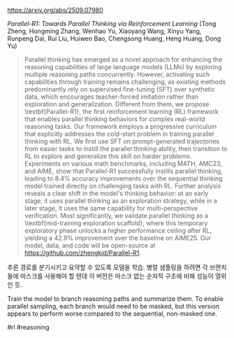 https://arxiv.org/abs/2509.07980

*Parallel-R1: Towards Parallel Thinking via Reinforcement Learning* (Tong Zheng, Hongming Zhang, Wenhao Yu, Xiaoyang Wang, Xinyu Yang, Runpeng Dai, Rui Liu, Huiwen Bao, Chengsong Huang, Heng Huang, Dong Yu)

> Parallel thinking has emerged as a novel approach for enhancing the reasoning capabilities of large language models (LLMs) by exploring multiple reasoning paths concurrently. However, activating such capabilities through training remains challenging, as existing methods predominantly rely on supervised fine-tuning (SFT) over synthetic data, which encourages teacher-forced imitation rather than exploration and generalization. Different from them, we propose \textbf{Parallel-R1}, the first reinforcement learning (RL) framework that enables parallel thinking behaviors for complex real-world reasoning tasks. Our framework employs a progressive curriculum that explicitly addresses the cold-start problem in training parallel thinking with RL. We first use SFT on prompt-generated trajectories from easier tasks to instill the parallel thinking ability, then transition to RL to explore and generalize this skill on harder problems. Experiments on various math benchmarks, including MATH, AMC23, and AIME, show that Parallel-R1 successfully instills parallel thinking, leading to 8.4% accuracy improvements over the sequential thinking model trained directly on challenging tasks with RL. Further analysis reveals a clear shift in the model's thinking behavior: at an early stage, it uses parallel thinking as an exploration strategy, while in a later stage, it uses the same capability for multi-perspective verification. Most significantly, we validate parallel thinking as a \textbf{mid-training exploration scaffold}, where this temporary exploratory phase unlocks a higher performance ceiling after RL, yielding a 42.9% improvement over the baseline on AIME25. Our model, data, and code will be open-source at https://github.com/zhengkid/Parallel-R1.

추론 경로를 분기시키고 요약할 수 있도록 모델을 학습. 병렬 샘플링을 하려면 각 브랜치들에 마스크를 사용해야 할 텐데 이 버전은 마스크 없는 순차적 구조에 비해 성능이 열위인 듯.

Train the model to branch reasoning paths and summarize them. To enable parallel sampling, each branch would need to be masked, but this version appears to perform worse compared to the sequential, non-masked one.

#rl #reasoning 